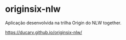# originsix-nlw
Aplicação desenvolvida na trilha Origin do NLW together.

https://ducarv.github.io/originsix-nlw/
